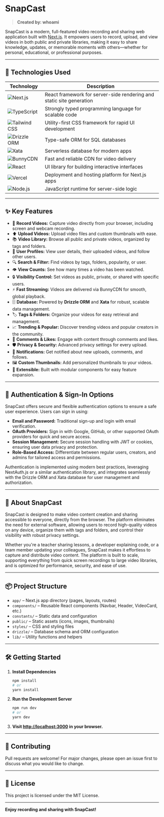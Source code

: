 # SnapCast

> **Created by: whoami**

SnapCast is a modern, full-featured video recording and sharing web application built with [Next.js](https://nextjs.org). It empowers users to record, upload, and view videos in both public and private libraries, making it easy to share knowledge, updates, or memorable moments with others—whether for personal, educational, or professional purposes.

---

## 🚀 Technologies Used

| Technology | Description |
|------------|-------------|
| ![Next.js](https://img.shields.io/badge/Next.js-000?logo=next.js&logoColor=white) | React framework for server-side rendering and static site generation |
| ![TypeScript](https://img.shields.io/badge/TypeScript-3178C6?logo=typescript&logoColor=white) | Strongly typed programming language for scalable code |
| ![Tailwind CSS](https://img.shields.io/badge/Tailwind_CSS-38B2AC?logo=tailwind-css&logoColor=white) | Utility-first CSS framework for rapid UI development |
| ![Drizzle ORM](https://img.shields.io/badge/Drizzle-3B82F6?logo=data:image/svg+xml;base64,PHN2ZyBmaWxsPSIjM0I4MkY2IiB2aWV3Qm94PSIwIDAgMjQgMjQiPjxwYXRoIGQ9Ik0xMiAyYy0yLjIxIDAtNC4wNSAxLjg0LTQuMDUgNC4wNXMxLjg0IDQuMDUgNC4wNSA0LjA1IDQuMDUtMS44NCA0LjA1LTQuMDUtMS44NC00LjA1LTQuMDUtNC4wNXptMCA3LjA1Yy0xLjY2IDAtMy0xLjM0LTMtM3MxLjM0LTMgMy0zIDMgMS4zNCAzIDMtMS4zNCAzLTMgM3oiLz48L3N2Zz4=) | Type-safe ORM for SQL databases |
| ![Xata](https://img.shields.io/badge/Xata-FF6B81?logo=data:image/svg+xml;base64,PHN2ZyBmaWxsPSIjRkY6Ojk4IiB2aWV3Qm94PSIwIDAgMjQgMjQiPjxwYXRoIGQ9Ik0xMiAyYy0yLjIxIDAtNC4wNSAxLjg0LTQuMDUgNC4wNXMxLjg0IDQuMDUgNC4wNSA0LjA1IDQuMDUtMS44NCA0LjA1LTQuMDUtMS44NC00LjA1LTQuMDUtNC4wNXptMCA3LjA1Yy0xLjY2IDAtMy0xLjM0LTMtM3MxLjM0LTMgMy0zIDMgMS4zNCAzIDMtMS4zNCAzLTMgM3oiLz48L3N2Zz4=) | Serverless database for modern apps |
| ![BunnyCDN](https://img.shields.io/badge/BunnyCDN-FF9800?logo=rabbitmq&logoColor=white) | Fast and reliable CDN for video delivery |
| ![React](https://img.shields.io/badge/React-61DAFB?logo=react&logoColor=black) | UI library for building interactive interfaces |
| ![Vercel](https://img.shields.io/badge/Vercel-000?logo=vercel&logoColor=white) | Deployment and hosting platform for Next.js apps |
| ![Node.js](https://img.shields.io/badge/Node.js-339933?logo=node.js&logoColor=white) | JavaScript runtime for server-side logic |

---

## ✨ Key Features

- 🎥 **Record Videos:** Capture video directly from your browser, including screen and webcam recording.
- ⬆️ **Upload Videos:** Upload video files and custom thumbnails with ease.
- 📚 **Video Library:** Browse all public and private videos, organized by tags and folders.
- 👤 **User Profiles:** View user details, their uploaded videos, and follow other users.
- 🔍 **Search & Filter:** Find videos by tags, folders, popularity, or user.
- 👁️ **View Counts:** See how many times a video has been watched.
- 🔒 **Visibility Control:** Set videos as public, private, or shared with specific users.
- ⚡ **Fast Streaming:** Videos are delivered via BunnyCDN for smooth, global playback.
- 🗄️ **Database:** Powered by **Drizzle ORM** and **Xata** for robust, scalable data management.
- 🏷️ **Tags & Folders:** Organize your videos for easy retrieval and management.
- 📈 **Trending & Popular:** Discover trending videos and popular creators in the community.
- 💬 **Comments & Likes:** Engage with content through comments and likes.
- 🛡️ **Privacy & Security:** Advanced privacy settings for every upload.
- 🔔 **Notifications:** Get notified about new uploads, comments, and follows.
- 🖼️ **Custom Thumbnails:** Add personalized thumbnails to your videos.
- 🧩 **Extensible:** Built with modular components for easy feature expansion.

---

## 🔐 Authentication & Sign-In Options

SnapCast offers secure and flexible authentication options to ensure a safe user experience. Users can sign in using:

- **Email and Password:** Traditional sign-up and login with email verification.
- **OAuth Providers:** Sign in with Google, GitHub, or other supported OAuth providers for quick and secure access.
- **Session Management:** Secure session handling with JWT or cookies, ensuring user data privacy and protection.
- **Role-Based Access:** Differentiate between regular users, creators, and admins for tailored access and permissions.

Authentication is implemented using modern best practices, leveraging NextAuth.js or a similar authentication library, and integrates seamlessly with the Drizzle ORM and Xata database for user management and authorization.

---

## 📝 About SnapCast

SnapCast is designed to make video content creation and sharing accessible to everyone, directly from the browser. The platform eliminates the need for external software, allowing users to record high-quality videos on any device, organize them with tags and folders, and control their visibility with robust privacy settings.

Whether you're a teacher sharing lessons, a developer explaining code, or a team member updating your colleagues, SnapCast makes it effortless to capture and distribute video content. The platform is built to scale, supporting everything from quick screen recordings to large video libraries, and is optimized for performance, security, and ease of use.

---

## 📦 Project Structure

- `app/` – Next.js app directory (pages, layouts, routes)
- `components/` – Reusable React components (Navbar, Header, VideoCard, etc.)
- `constants/` – Static data and configuration
- `public/` – Static assets (icons, images, thumbnails)
- `styles/` – CSS and styling files
- `drizzle/` – Database schema and ORM configuration
- `lib/` – Utility functions and helpers

---

## 🛠️ Getting Started

1. **Install Dependencies**
   ```bash
   npm install
   # or
   yarn install
   ```

2. **Run the Development Server**
   ```bash
   npm run dev
   # or
   yarn dev
   ```

3. **Visit [http://localhost:3000](http://localhost:3000) in your browser.**

---

## 🤝 Contributing

Pull requests are welcome! For major changes, please open an issue first to discuss what you would like to change.

---

## 📄 License

This project is licensed under the MIT License.

---

**Enjoy recording and sharing with SnapCast!**
